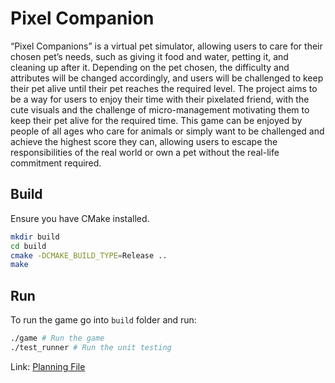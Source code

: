# Pixel Companion

“Pixel Companions” is a virtual pet simulator, allowing users to care for their chosen pet’s needs, such as giving it food and water, petting it, and cleaning up after it. Depending on the pet chosen, the difficulty and attributes will be changed accordingly, and users will be challenged to keep their pet alive until their pet reaches the required level. The project aims to be a way for users to enjoy their time with their pixelated friend, with the cute visuals and the challenge of micro-management motivating them to keep their pet alive for the required time. This game can be enjoyed by people of all ages who care for animals or simply want to be challenged and achieve the highest score they can, allowing users to escape the responsibilities of the real world or own a pet without the real-life commitment required.


## Build

Ensure you have CMake installed.

```sh
mkdir build
cd build
cmake -DCMAKE_BUILD_TYPE=Release .. 
make
```

## Run

To run the game go into `build` folder and run:

```sh
./game # Run the game
./test_runner # Run the unit testing
```









Link: [Planning File](https://uao365-my.sharepoint.com/:w:/r/personal/a1925005_adelaide_edu_au/Documents/OOP%20Planning%20Document.docx?d=wcb25172e90c44b59b39e56529ba399d0&csf=1&web=1&e=NK1DVS)



